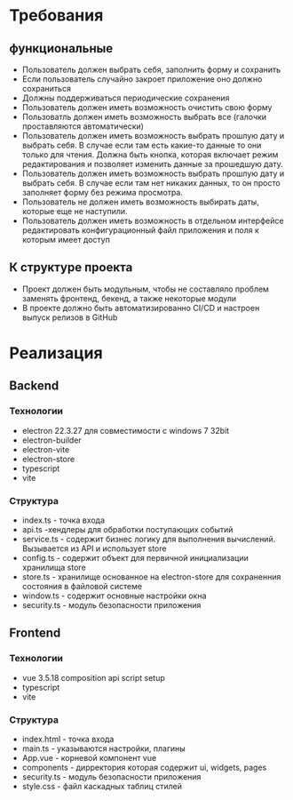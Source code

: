 # Требования

## функциональные

- Пользователь должен выбрать себя, заполнить форму и сохранить
- Если пользователь случайно закроет приложение оно должно сохраниться
- Должны поддерживаться периодические сохранения
- Пользователь должен иметь возможность очистить свою форму
- Пользоватль должен иметь возможность выбрать все (галочки проставляются автоматически)
- Пользователь должен иметь возможность выбрать прошлую дату и выбрать себя. В случае если там есть какие-то данные то они только для чтения. Должна быть кнопка, которая включает режим редактирования и позволяет изменить данные за прошедшую дату.
- Пользователь должен иметь возможность выбрать прошлую дату и выбрать себя. В случае если там нет никаких данных, то он просто заполняет форму без режима просмотра.
- Пользователь не должен иметь возможность выбирать даты, которые еще не наступили.
- Пользователь должен иметь возможность в отдельном интерфейсе редактировать конфигурационный файл приложения и поля к которым имеет доступ

## К структуре проекта

- Проект должен быть модульным, чтобы не составляло проблем заменять фронтенд, бекенд, а также некоторые модули
- В проекте должно быть автоматизированно CI/CD и настроен выпуск релизов в GitHub

# Реализация

## Backend

### Технологии

- electron 22.3.27 для совместимости с windows 7 32bit
- electron-builder
- electron-vite
- electron-store
- typescript
- vite

### Структура

- index.ts - точка входа
- api.ts -хендлеры для обработки поступающих событий
- service.ts - содержит бизнес логику для выполнения вычислений. Вызывается из API и использует store
- config.ts - содержит объект для первичной инициализации хранилища store
- store.ts - хранилище основанное на electron-store для сохраненния состояния в файловой системе
- window.ts - содержит основные настройки окна
- security.ts - модуль безопасности приложения

## Frontend

### Технологии

- vue 3.5.18 composition api script setup
- typescript
- vite

### Структура

- index.html - точка входа
- main.ts - указываются настройки, плагины
- App.vue - корневой компонент vue
- components - дирректория которая содержит ui, widgets, pages
- security.ts - модуль безопасности приложения
- style.css - файл каскадных таблиц стилей
